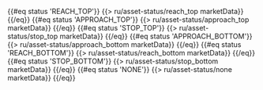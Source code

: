 {{#eq status 'REACH_TOP'}}
{{> ru/asset-status/reach_top marketData}}
{{/eq}}
{{#eq status 'APPROACH_TOP'}}
{{> ru/asset-status/approach_top marketData}}
{{/eq}}
{{#eq status 'STOP_TOP'}}
{{> ru/asset-status/stop_top marketData}}
{{/eq}}
{{#eq status 'APPROACH_BOTTOM'}}
{{> ru/asset-status/approach_bottom marketData}}
{{/eq}}
{{#eq status 'REACH_BOTTOM'}}
{{> ru/asset-status/reach_bottom marketData}}
{{/eq}}
{{#eq status 'STOP_BOTTOM'}}
{{> ru/asset-status/stop_bottom marketData}}
{{/eq}}
{{#eq status 'NONE'}}
{{> ru/asset-status/none marketData}}
{{/eq}}
